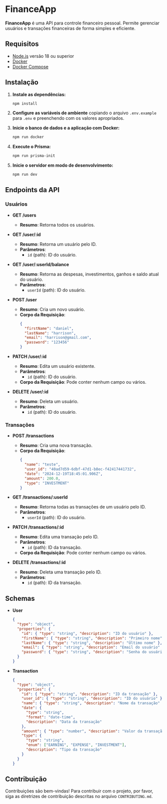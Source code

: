 # FinanceApp

**FinanceApp** é uma API para controle financeiro pessoal. Permite gerenciar usuários e transações financeiras de forma simples e eficiente.

## Requisitos

- [Node.js](https://nodejs.org/) versão 18 ou superior
- [Docker](https://www.docker.com/get-started)
- [Docker Compose](https://docs.docker.com/compose/install/)

## Instalação

1. **Instale as dependências:**

   ```bash
   npm install
   ```

2. **Configure as variáveis de ambiente** copiando o arquivo `.env.example` para `.env` e preenchendo com os valores apropriados.

3. **Inicie o banco de dados e a aplicação com Docker:**

   ```bash
   npm run docker
   ```

4. **Execute o Prisma:**

   ```bash
   npm run prisma-init
   ```

5. **Inicie o servidor em modo de desenvolvimento:**

   ```bash
   npm run dev
   ```

## Endpoints da API

### Usuários

- **GET /users**

  - **Resumo**: Retorna todos os usuários.

- **GET /user/:id**

  - **Resumo**: Retorna um usuário pelo ID.
  - **Parâmetros**:
    - `id` (path): ID do usuário.

- **GET /user/:userId/balance**

  - **Resumo**: Retorna as despesas, investimentos, ganhos e saldo atual do usuário.
  - **Parâmetros**:
    - `userId` (path): ID do usuário.

- **POST /user**

  - **Resumo**: Cria um novo usuário.
  - **Corpo da Requisição**:
    ```json
    {
      "firstName": "daniel",
      "lastName": "harrison",
      "email": "harrison@gmail.com",
      "password": "123456"
    }
    ```

- **PATCH /user/:id**

  - **Resumo**: Edita um usuário existente.
  - **Parâmetros**:
    - `id` (path): ID do usuário.
  - **Corpo da Requisição**: Pode conter nenhum campo ou vários.

- **DELETE /user/:id**
  - **Resumo**: Deleta um usuário.
  - **Parâmetros**:
    - `id` (path): ID do usuário.

### Transações

- **POST /transactions**

  - **Resumo**: Cria uma nova transação.
  - **Corpo da Requisição**:
    ```json
    {
      "name": "teste",
      "user_id": "40ad7d59-6dbf-47d1-b8ec-f42417441732",
      "date": "2024-12-19T18:45:01.906Z",
      "amount": 200.0,
      "type": "INVESTMENT"
    }
    ```

- **GET /transactions/:userId**

  - **Resumo**: Retorna todas as transações de um usuário pelo ID.
  - **Parâmetros**:
    - `userId` (path): ID do usuário.

- **PATCH /transactions/:id**

  - **Resumo**: Edita uma transação pelo ID.
  - **Parâmetros**:
    - `id` (path): ID da transação.
  - **Corpo da Requisição**: Pode conter nenhum campo ou vários.

- **DELETE /transactions/:id**
  - **Resumo**: Deleta uma transação pelo ID.
  - **Parâmetros**:
    - `id` (path): ID da transação.

## Schemas

- **User**

  ```json
  {
    "type": "object",
    "properties": {
      "id": { "type": "string", "description": "ID do usuário" },
      "firstName": { "type": "string", "description": "Primeiro nome" },
      "lastName": { "type": "string", "description": "Último nome" },
      "email": { "type": "string", "description": "Email do usuário" },
      "password": { "type": "string", "description": "Senha do usuário" }
    }
  }
  ```

- **Transaction**

  ```json
  {
    "type": "object",
    "properties": {
      "id": { "type": "string", "description": "ID da transação" },
      "user_id": { "type": "string", "description": "ID do usuário" },
      "name": { "type": "string", "description": "Nome da transação" },
      "date": {
        "type": "string",
        "format": "date-time",
        "description": "Data da transação"
      },
      "amount": { "type": "number", "description": "Valor da transação" },
      "type": {
        "type": "string",
        "enum": ["EARNING", "EXPENSE", "INVESTMENT"],
        "description": "Tipo da transação"
      }
    }
  }
  ```

## Contribuição

Contribuições são bem-vindas! Para contribuir com o projeto, por favor, siga as diretrizes de contribuição descritas no arquivo `CONTRIBUTING.md`.
